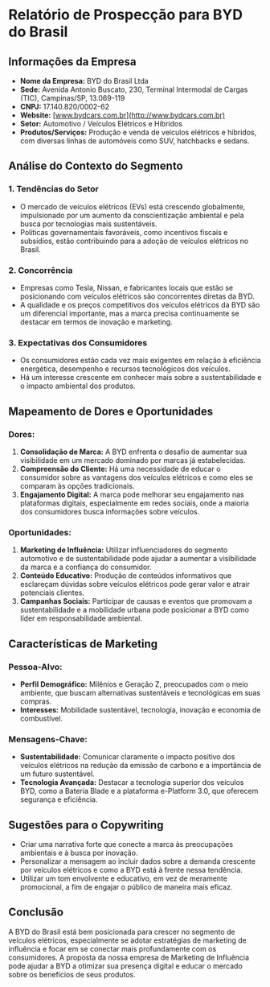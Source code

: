 # Relatório de Prospecção para BYD do Brasil

## Informações da Empresa
- **Nome da Empresa:** BYD do Brasil Ltda
- **Sede:** Avenida Antonio Buscato, 230, Terminal Intermodal de Cargas (TIC), Campinas/SP, 13.069-119
- **CNPJ:** 17.140.820/0002-62
- **Website:** [www.bydcars.com.br](http://www.bydcars.com.br)
- **Setor:** Automotivo / Veículos Elétricos e Híbridos
- **Produtos/Serviços:** Produção e venda de veículos elétricos e híbridos, com diversas linhas de automóveis como SUV, hatchbacks e sedans.

## Análise do Contexto do Segmento

### 1. **Tendências do Setor**
   - O mercado de veículos elétricos (EVs) está crescendo globalmente, impulsionado por um aumento da conscientização ambiental e pela busca por tecnologias mais sustentáveis.
   - Políticas governamentais favoráveis, como incentivos fiscais e subsídios, estão contribuindo para a adoção de veículos elétricos no Brasil.

### 2. **Concorrência**
   - Empresas como Tesla, Nissan, e fabricantes locais que estão se posicionando com veículos elétricos são concorrentes diretas da BYD.
   - A qualidade e os preços competitivos dos veículos elétricos da BYD são um diferencial importante, mas a marca precisa continuamente se destacar em termos de inovação e marketing.

### 3. **Expectativas dos Consumidores**
   - Os consumidores estão cada vez mais exigentes em relação à eficiência energética, desempenho e recursos tecnológicos dos veículos.
   - Há um interesse crescente em conhecer mais sobre a sustentabilidade e o impacto ambiental dos produtos.

## Mapeamento de Dores e Oportunidades

### Dores:
1. **Consolidação de Marca:** A BYD enfrenta o desafio de aumentar sua visibilidade em um mercado dominado por marcas já estabelecidas.
2. **Compreensão do Cliente:** Há uma necessidade de educar o consumidor sobre as vantagens dos veículos elétricos e como eles se comparam às opções tradicionais.
3. **Engajamento Digital:** A marca pode melhorar seu engajamento nas plataformas digitais, especialmente em redes sociais, onde a maioria dos consumidores busca informações sobre veículos.

### Oportunidades:
1. **Marketing de Influência:** Utilizar influenciadores do segmento automotivo e de sustentabilidade pode ajudar a aumentar a visibilidade da marca e a confiança do consumidor.
2. **Conteúdo Educativo:** Produção de conteúdos informativos que esclareçam dúvidas sobre veículos elétricos pode gerar valor e atrair potenciais clientes.
3. **Campanhas Sociais:** Participar de causas e eventos que promovam a sustentabilidade e a mobilidade urbana pode posicionar a BYD como líder em responsabilidade ambiental.

## Características de Marketing

### Pessoa-Alvo:
- **Perfil Demográfico:** Milênios e Geração Z, preocupados com o meio ambiente, que buscam alternativas sustentáveis e tecnológicas em suas compras.
- **Interesses:** Mobilidade sustentável, tecnologia, inovação e economia de combustível.

### Mensagens-Chave:
- **Sustentabilidade:** Comunicar claramente o impacto positivo dos veículos elétricos na redução da emissão de carbono e a importância de um futuro sustentável.
- **Tecnologia Avançada:** Destacar a tecnologia superior dos veículos BYD, como a Bateria Blade e a plataforma e-Platform 3.0, que oferecem segurança e eficiência.

## Sugestões para o Copywriting
- Criar uma narrativa forte que conecte a marca às preocupações ambientais e à busca por inovação.
- Personalizar a mensagem ao incluir dados sobre a demanda crescente por veículos elétricos e como a BYD está à frente nessa tendência.
- Utilizar um tom envolvente e educativo, em vez de meramente promocional, a fim de engajar o público de maneira mais eficaz.

## Conclusão
A BYD do Brasil está bem posicionada para crescer no segmento de veículos elétricos, especialmente se adotar estratégias de marketing de influência e focar em se conectar mais profundamente com os consumidores. A proposta da nossa empresa de Marketing de Influência pode ajudar a BYD a otimizar sua presença digital e educar o mercado sobre os benefícios de seus produtos.